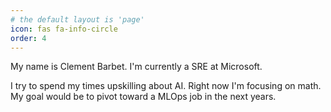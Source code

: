 ```yaml
---
# the default layout is 'page'
icon: fas fa-info-circle
order: 4
---
```


My name is Clement Barbet.
I'm currently a SRE at Microsoft.

I try to spend my times upskilling about AI. Right now I'm focusing on math.
My goal would be to pivot toward a MLOps job in the next years.


